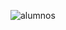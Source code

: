 ![alumnos](https://github.com/daniel-mena2000/Practicas-con-CSS/assets/89050072/bfd5607d-0e2e-4f50-abfd-9a3ae39645d5)
